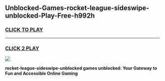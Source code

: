 
## Unblocked-Games-rocket-league-sideswipe-unblocked-Play-Free-h992h
<h3>
<a href="https://premium76.site?title=rocket-league-sideswipe-unblocked&ref=23A">CLICK TO PLAY</a></h3>
<hr>

<h3>
<a href="https://premium76.site?title=rocket-league-sideswipe-unblocked&ref=23A">CLICK 2 PLAY</a>
  
</h3>

<a href="https://premium76.site?title=rocket-league-sideswipe-unblocked&ref=23A"><img src="https://clearcache.store/games.png"></a>


**rocket-league-sideswipe-unblocked games unblocked: Your Gateway to Fun and Accessible Online Gaming**
